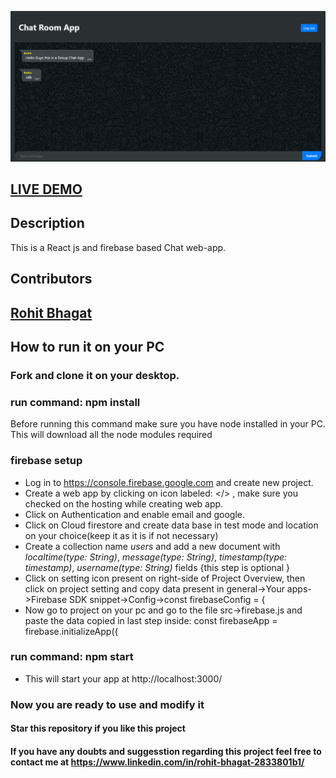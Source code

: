![Chat Website](https://github.com/rohit01010/Chat-App/blob/main/WebsiteImage.png)

## <a href="https://chat-it-now.web.app/">LIVE DEMO</a>

## Description

This is a React js and firebase based Chat web-app.

## Contributors

## <a href="https://github.com/rohit01010">Rohit Bhagat</a>

## How to run it on your PC

### Fork and clone it on your desktop.

### run command: npm install

Before running this command make sure you have node installed in your PC.
This will download all the node modules required

### firebase setup

- Log in to <a href="https://console.firebase.google.com">https://console.firebase.google.com</a> and create new project.
- Create a web app by clicking on icon labeled: </> , make sure you checked on the hosting while creating web app.
- Click on Authentication and enable email and google.
- Click on Cloud firestore and create data base in test mode and location on your choice(keep it as it is if not necessary)
- Create a collection name _users_ and add a new document with _localtime(type: String)_, _message(type: String)_, _timestamp(type: timestamp)_, _username(type: String)_ fields {this step is optional }
- Click on setting icon present on right-side of Project Overview, then click on project setting and copy data present in general->Your apps->Firebase SDK snippet->Config->const firebaseConfig = {
- Now go to project on your pc and go to the file src->firebase.js and paste the data copied in last step inside: const firebaseApp = firebase.initializeApp({

### run command: npm start

- This will start your app at http://localhost:3000/

### Now you are ready to use and modify it

#### Star this repository if you like this project

#### If you have any doubts and suggesstion regarding this project feel free to contact me at <a href="https://www.linkedin.com/in/rohit-bhagat-2833801b1/">https://www.linkedin.com/in/rohit-bhagat-2833801b1/</a>
